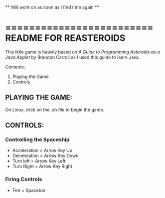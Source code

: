 ** Will work on as soon as I find time again **

=========================
README FOR REASTEROIDS
=========================
This little game is heavily based on *A Guide to Programming Asteroids as a Java Applet* by Brandon Carroll as I used this guide to learn Java.

Contents:
1. Playing the Game
2. Controls


PLAYING THE GAME:
-----------------
On Linux, click on the .sh file to begin the game. 


CONTROLS:
-----------------
### Controlling the Spaceship ###

* Acceleration = Arrow Key Up
* Deceleration = Arrow Key Down
* Turn left = Arrow Key Left
* Turn Right = Arrow Key Right

### Firing Controls ###
* Fire = Spacebar














